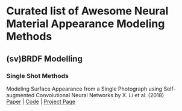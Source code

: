 # Curated list of Awesome Neural Material Appearance Modeling Methods

## (sv)BRDF Modelling

### Single Shot Methods

Modeling Surface Appearance from a Single Photograph using Self-augmented Convolutional Neural Networks by X. Li et al. (2018)<br />
[Paper](https://arxiv.org/pdf/1809.00886.pdf) | [Code](https://github.com/msraig/self-augmented-net) | [Project Page](http://msraig.info/~sanet/sanet.htm)

